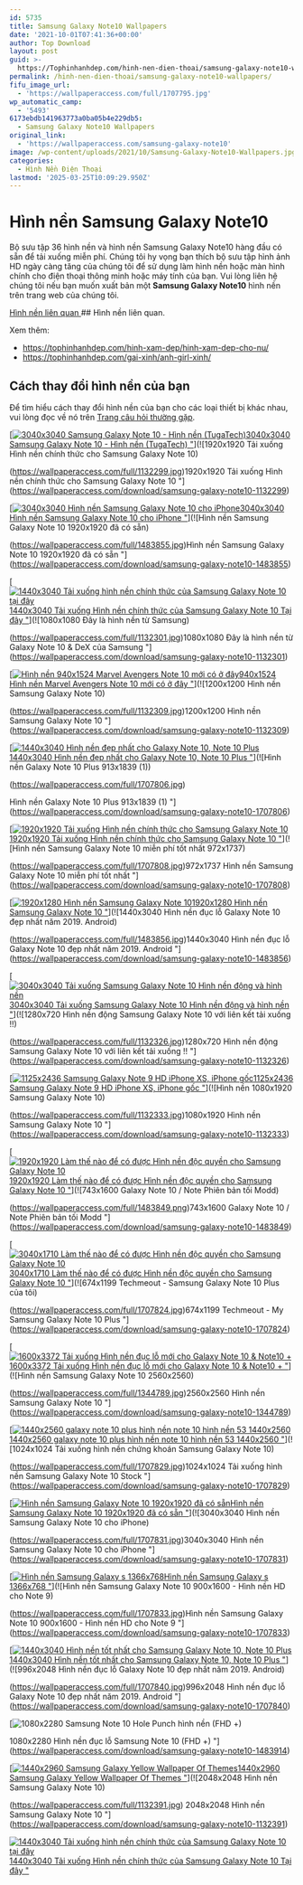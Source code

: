 ```yaml
---
id: 5735
title: Samsung Galaxy Note10 Wallpapers
date: '2021-10-01T07:41:36+00:00'
author: Top Download
layout: post
guid: >-
  https://Tophinhanhdep.com/hinh-nen-dien-thoai/samsung-galaxy-note10-wallpapers/
permalink: /hinh-nen-dien-thoai/samsung-galaxy-note10-wallpapers/
fifu_image_url:
  - 'https://wallpaperaccess.com/full/1707795.jpg'
wp_automatic_camp:
  - '5493'
6173ebdb141963773a0ba05b4e229db5:
  - Samsung Galaxy Note10 Wallpapers
original_link:
  - 'https://wallpaperaccess.com/samsung-galaxy-note10'
image: /wp-content/uploads/2021/10/Samsung-Galaxy-Note10-Wallpapers.jpg
categories:
  - Hình Nền Điện Thoại
lastmod: '2025-03-25T10:09:29.950Z'
---
```

# Hình nền Samsung Galaxy Note10

Bộ sưu tập 36 hình nền và hình nền Samsung Galaxy Note10 hàng đầu có sẵn để tải xuống miễn phí. Chúng tôi hy vọng bạn thích bộ sưu tập hình ảnh HD ngày càng tăng của chúng tôi để sử dụng làm hình nền hoặc màn hình chính cho điện thoại thông minh hoặc máy tính của bạn. Vui lòng liên hệ chúng tôi nếu bạn muốn xuất bản một **Samsung Galaxy Note10** hình nền trên trang web của chúng tôi.

[Hình nền liên quan ](#related) ## Hình nền liên quan.

   
 Xem thêm:

   
- <https://tophinhanhdep.com/hinh-xam-dep/hinh-xam-dep-cho-nu/>
- <https://tophinhanhdep.com/gai-xinh/anh-girl-xinh/>

## Cách thay đổi hình nền của bạn

Để tìm hiểu cách thay đổi hình nền của bạn cho các loại thiết bị khác nhau, vui lòng đọc về nó trên [Trang câu hỏi thường gặp](https://tophinhanhdep.com/faq/).

  
[[![3040x3040 Samsung Galaxy Note 10 - Hình nền (TugaTech)](https://wallpaperaccess.com/full/1707795.jpg)3040x3040 Samsung Galaxy Note 10 - Hình nền (TugaTech) "](https://wallpaperaccess.com/download/samsung-galaxy-note10-1707795)](![1920x1920 Tải xuống Hình nền chính thức cho Samsung Galaxy Note 10)

(https://wallpaperaccess.com/full/1132299.jpg)1920x1920 Tải xuống Hình nền chính thức cho Samsung Galaxy Note 10 "](https://wallpaperaccess.com/download/samsung-galaxy-note10-1132299)

[[![3040x3040 Hình nền Samsung Galaxy Note 10 cho iPhone](https://wallpaperaccess.com/full/1483847.jpg)3040x3040 Hình nền Samsung Galaxy Note 10 cho iPhone "](https://wallpaperaccess.com/download/samsung-galaxy-note10-1483847)](![Hình nền Samsung Galaxy Note 10 1920x1920 đã có sẵn)

(https://wallpaperaccess.com/full/1483855.jpg)Hình nền Samsung Galaxy Note 10 1920x1920 đã có sẵn "](https://wallpaperaccess.com/download/samsung-galaxy-note10-1483855)

[[![1440x3040 Tải xuống hình nền chính thức của Samsung Galaxy Note 10 tại đây](https://wallpaperaccess.com/full/1483907.png)1440x3040 Tải xuống Hình nền chính thức của Samsung Galaxy Note 10 Tại đây "](https://wallpaperaccess.com/download/samsung-galaxy-note10-1483907)](![1080x1080 Đây là hình nền từ Samsung)

(https://wallpaperaccess.com/full/1132301.jpg)1080x1080 Đây là hình nền từ Galaxy Note 10 &amp; DeX của Samsung "](https://wallpaperaccess.com/download/samsung-galaxy-note10-1132301)

[[![Hình nền 940x1524 Marvel Avengers Note 10 mới có ở đây](https://wallpaperaccess.com/full/1399960.png)940x1524 Hình nền Marvel Avengers Note 10 mới có ở đây "](https://wallpaperaccess.com/download/samsung-galaxy-note10-1399960)](![1200x1200 Hình nền Samsung Galaxy Note 10)

(https://wallpaperaccess.com/full/1132309.jpg)1200x1200 Hình nền Samsung Galaxy Note 10 "](https://wallpaperaccess.com/download/samsung-galaxy-note10-1132309)

[[![1440x3040 Hình nền đẹp nhất cho Galaxy Note 10, Note 10 Plus](https://wallpaperaccess.com/full/1132319.jpg)1440x3040 Hình nền đẹp nhất cho Galaxy Note 10, Note 10 Plus "](https://wallpaperaccess.com/download/samsung-galaxy-note10-1132319)](![Hình nền Galaxy Note 10 Plus 913x1839 (1))

(https://wallpaperaccess.com/full/1707806.jpg)

Hình nền Galaxy Note 10 Plus 913x1839 (1) "](https://wallpaperaccess.com/download/samsung-galaxy-note10-1707806)

[[![1920x1920 Tải xuống Hình nền chính thức cho Samsung Galaxy Note 10](https://wallpaperaccess.com/full/1483863.jpg)1920x1920 Tải xuống Hình nền chính thức cho Samsung Galaxy Note 10 "](https://wallpaperaccess.com/download/samsung-galaxy-note10-1483863)](![Hình nền Samsung Galaxy Note 10 miễn phí tốt nhất 972x1737)

(https://wallpaperaccess.com/full/1707808.jpg)972x1737 Hình nền Samsung Galaxy Note 10 miễn phí tốt nhất "](https://wallpaperaccess.com/download/samsung-galaxy-note10-1707808)

[[![1920x1280 Hình nền Samsung Galaxy Note 10](https://wallpaperaccess.com/full/1707810.jpg)1920x1280 Hình nền Samsung Galaxy Note 10 "](https://wallpaperaccess.com/download/samsung-galaxy-note10-1707810)](![1440x3040 Hình nền đục lỗ Galaxy Note 10 đẹp nhất năm 2019. Android)

(https://wallpaperaccess.com/full/1483856.jpg)1440x3040 Hình nền đục lỗ Galaxy Note 10 đẹp nhất năm 2019. Android "](https://wallpaperaccess.com/download/samsung-galaxy-note10-1483856)

[[![3040x3040 Tải xuống Samsung Galaxy Note 10 Hình nền động và hình nền](https://wallpaperaccess.com/full/1707813.jpg)3040x3040 Tải xuống Samsung Galaxy Note 10 Hình nền động và hình nền "](https://wallpaperaccess.com/download/samsung-galaxy-note10-1707813)](![1280x720 Hình nền động Samsung Galaxy Note 10 với liên kết tải xuống !!)

(https://wallpaperaccess.com/full/1132326.jpg)1280x720 Hình nền động Samsung Galaxy Note 10 với liên kết tải xuống !! "](https://wallpaperaccess.com/download/samsung-galaxy-note10-1132326)

[[![1125x2436 Samsung Galaxy Note 9 HD iPhone XS, iPhone gốc](https://wallpaperaccess.com/full/1132331.jpg)1125x2436 Samsung Galaxy Note 9 HD iPhone XS, iPhone gốc "](https://wallpaperaccess.com/download/samsung-galaxy-note10-1132331)](![Hình nền 1080x1920 Samsung Galaxy Note 10)

(https://wallpaperaccess.com/full/1132333.jpg)1080x1920 Hình nền Samsung Galaxy Note 10 "](https://wallpaperaccess.com/download/samsung-galaxy-note10-1132333)

[[![1920x1920 Làm thế nào để có được Hình nền độc quyền cho Samsung Galaxy Note 10](https://wallpaperaccess.com/full/1483931.jpg)1920x1920 Làm thế nào để có được Hình nền độc quyền cho Samsung Galaxy Note 10 "](https://wallpaperaccess.com/download/samsung-galaxy-note10-1483931)](![743x1600 Galaxy Note 10 / Note Phiên bản tối Modd)

(https://wallpaperaccess.com/full/1483849.png)743x1600 Galaxy Note 10 / Note Phiên bản tối Modd "](https://wallpaperaccess.com/download/samsung-galaxy-note10-1483849)

[[![3040x1710 Làm thế nào để có được Hình nền độc quyền cho Samsung Galaxy Note 10](https://wallpaperaccess.com/full/1707822.jpg)3040x1710 Làm thế nào để có được Hình nền độc quyền cho Samsung Galaxy Note 10 "](https://wallpaperaccess.com/download/samsung-galaxy-note10-1707822)](![674x1199 Techmeout - Samsung Galaxy Note 10 Plus của tôi)

(https://wallpaperaccess.com/full/1707824.jpg)674x1199 Techmeout - My Samsung Galaxy Note 10 Plus "](https://wallpaperaccess.com/download/samsung-galaxy-note10-1707824)

[[![1600x3372 Tải xuống Hình nền đục lỗ mới cho Galaxy Note 10 & Note10 +](https://wallpaperaccess.com/full/1483938.jpg)1600x3372 Tải xuống Hình nền đục lỗ mới cho Galaxy Note 10 &amp; Note10 + "](https://wallpaperaccess.com/download/samsung-galaxy-note10-1483938)](![Hình nền Samsung Galaxy Note 10 2560x2560)

(https://wallpaperaccess.com/full/1344789.jpg)2560x2560 Hình nền Samsung Galaxy Note 10 "](https://wallpaperaccess.com/download/samsung-galaxy-note10-1344789)

[[![1440x2560 galaxy note 10 plus hình nền note 10 hình nền 53 1440x2560](https://wallpaperaccess.com/full/1483945.jpg)1440x2560 galaxy note 10 plus hình nền note 10 hình nền 53 1440x2560 "](https://wallpaperaccess.com/download/samsung-galaxy-note10-1483945)](![1024x1024 Tải xuống hình nền chứng khoán Samsung Galaxy Note 10)

(https://wallpaperaccess.com/full/1707829.jpg)1024x1024 Tải xuống hình nền Samsung Galaxy Note 10 Stock "](https://wallpaperaccess.com/download/samsung-galaxy-note10-1707829)

[[![Hình nền Samsung Galaxy Note 10 1920x1920 đã có sẵn](https://wallpaperaccess.com/full/1132297.jpg)Hình nền Samsung Galaxy Note 10 1920x1920 đã có sẵn "](https://wallpaperaccess.com/download/samsung-galaxy-note10-1132297)](![3040x3040 Hình nền Samsung Galaxy Note 10 cho iPhone)

(https://wallpaperaccess.com/full/1707831.jpg)3040x3040 Hình nền Samsung Galaxy Note 10 cho iPhone "](https://wallpaperaccess.com/download/samsung-galaxy-note10-1707831)

[[![Hình nền Samsung Galaxy s 1366x768](https://wallpaperaccess.com/full/1707832.png)Hình nền Samsung Galaxy s 1366x768 "](https://wallpaperaccess.com/download/samsung-galaxy-note10-1707832)](![Hình nền Samsung Galaxy Note 10 900x1600 - Hình nền HD cho Note 9)

(https://wallpaperaccess.com/full/1707833.jpg)Hình nền Samsung Galaxy Note 10 900x1600 - Hình nền HD cho Note 9 "](https://wallpaperaccess.com/download/samsung-galaxy-note10-1707833)

[[![1440x3040 Hình nền tốt nhất cho Samsung Galaxy Note 10, Note 10 Plus](https://wallpaperaccess.com/full/1132400.jpg)1440x3040 Hình nền tốt nhất cho Samsung Galaxy Note 10, Note 10 Plus "](https://wallpaperaccess.com/download/samsung-galaxy-note10-1132400)](![996x2048 Hình nền đục lỗ Galaxy Note 10 đẹp nhất năm 2019. Android)

(https://wallpaperaccess.com/full/1707840.jpg)996x2048 Hình nền đục lỗ Galaxy Note 10 đẹp nhất năm 2019. Android "](https://wallpaperaccess.com/download/samsung-galaxy-note10-1707840)

[![1080x2280 Samsung Note 10 Hole Punch hình nền (FHD +)](https://wallpaperaccess.com/full/1483914.jpg)

1080x2280 Hình nền đục lỗ Samsung Note 10 (FHD +) "](https://wallpaperaccess.com/download/samsung-galaxy-note10-1483914)

[[![1440x2960 ​​Samsung Galaxy Yellow Wallpaper Of Themes](https://wallpaperaccess.com/full/1707842.jpg)1440x2960 ​​Samsung Galaxy Yellow Wallpaper Of Themes "](https://wallpaperaccess.com/download/samsung-galaxy-note10-1707842)](![2048x2048 Hình nền Samsung Galaxy Note 10)

(https://wallpaperaccess.com/full/1132391.jpg) 2048x2048 Hình nền Samsung Galaxy Note 10 "](https://wallpaperaccess.com/download/samsung-galaxy-note10-1132391)

[![1440x3040 Tải xuống hình nền chính thức của Samsung Galaxy Note 10 tại đây](https://wallpaperaccess.com/full/1707844.png)1440x3040 Tải xuống Hình nền chính thức của Samsung Galaxy Note 10 Tại đây "](https://wallpaperaccess.com/download/samsung-galaxy-note10-1707844)

